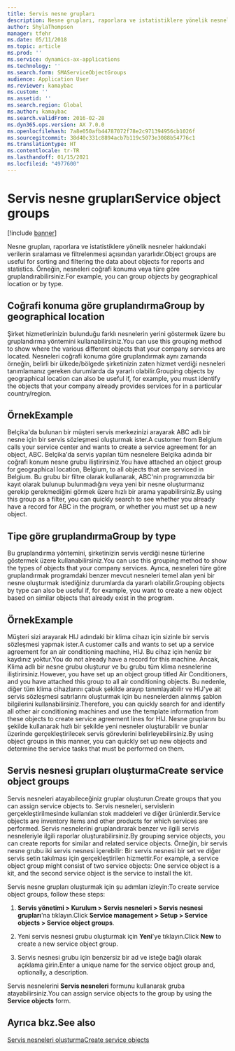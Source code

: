 ```yaml
---
title: Servis nesne grupları
description: Nesne grupları, raporlara ve istatistiklere yönelik nesneler hakkındaki verilerin sıralaması ve filtrelenmesi açısından yararlıdır.
author: ShylaThompson
manager: tfehr
ms.date: 05/11/2018
ms.topic: article
ms.prod: ''
ms.service: dynamics-ax-applications
ms.technology: ''
ms.search.form: SMAServiceObjectGroups
audience: Application User
ms.reviewer: kamaybac
ms.custom: ''
ms.assetid: ''
ms.search.region: Global
ms.author: kamaybac
ms.search.validFrom: 2016-02-28
ms.dyn365.ops.version: AX 7.0.0
ms.openlocfilehash: 7a8e050afb44787072f78e2c971394956cb1026f
ms.sourcegitcommit: 38d40c331c8894acb7b119c5073e3088b54776c1
ms.translationtype: HT
ms.contentlocale: tr-TR
ms.lasthandoff: 01/15/2021
ms.locfileid: "4977600"
---
```

# <a name="service-object-groups"></a><span data-ttu-id="d96df-103">Servis nesne grupları</span><span class="sxs-lookup"><span data-stu-id="d96df-103">Service object groups</span></span> 

[!include [banner](../includes/banner.md)]

<span data-ttu-id="d96df-104">Nesne grupları, raporlara ve istatistiklere yönelik nesneler hakkındaki verilerin sıralaması ve filtrelenmesi açısından yararlıdır.</span><span class="sxs-lookup"><span data-stu-id="d96df-104">Object groups are useful for sorting and filtering the data about objects for reports and statistics.</span></span> <span data-ttu-id="d96df-105">Örneğin, nesneleri coğrafi konuma veya türe göre gruplandırabilirsiniz.</span><span class="sxs-lookup"><span data-stu-id="d96df-105">For example, you can group objects by geographical location or by type.</span></span>

## <a name="group-by-geographical-location"></a><span data-ttu-id="d96df-106">Coğrafi konuma göre gruplandırma</span><span class="sxs-lookup"><span data-stu-id="d96df-106">Group by geographical location</span></span>

<span data-ttu-id="d96df-107">Şirket hizmetlerinizin bulunduğu farklı nesnelerin yerini göstermek üzere bu gruplandırma yöntemini kullanabilirsiniz.</span><span class="sxs-lookup"><span data-stu-id="d96df-107">You can use this grouping method to show where the various different objects that your company services are located.</span></span> <span data-ttu-id="d96df-108">Nesneleri coğrafi konuma göre gruplandırmak aynı zamanda örneğin, belirli bir ülkede/bölgede şirketinizin zaten hizmet verdiği nesneleri tanımlamanız gereken durumlarda da yararlı olabilir.</span><span class="sxs-lookup"><span data-stu-id="d96df-108">Grouping objects by geographical location can also be useful if, for example, you must identify the objects that your company already provides services for in a particular country/region.</span></span>

## <a name="example"></a><span data-ttu-id="d96df-109">Örnek</span><span class="sxs-lookup"><span data-stu-id="d96df-109">Example</span></span>

<span data-ttu-id="d96df-110">Belçika'da bulunan bir müşteri servis merkezinizi arayarak ABC adlı bir nesne için bir servis sözleşmesi oluşturmak ister.</span><span class="sxs-lookup"><span data-stu-id="d96df-110">A customer from Belgium calls your service center and wants to create a service agreement for an object, ABC.</span></span> <span data-ttu-id="d96df-111">Belçika'da servis yapılan tüm nesnelere Belçika adında bir coğrafi konum nesne grubu iliştirirsiniz.</span><span class="sxs-lookup"><span data-stu-id="d96df-111">You have attached an object group for geographical location, Belgium, to all objects that are serviced in Belgium.</span></span> <span data-ttu-id="d96df-112">Bu grubu bir filtre olarak kullanarak, ABC'nin programınızda bir kayıt olarak bulunup bulunmadığını veya yeni bir nesne oluşturmanız gerekip gerekmediğini görmek üzere hızlı bir arama yapabilirsiniz.</span><span class="sxs-lookup"><span data-stu-id="d96df-112">By using this group as a filter, you can quickly search to see whether you already have a record for ABC in the program, or whether you must set up a new object.</span></span> 

## <a name="group-by-type"></a><span data-ttu-id="d96df-113">Tipe göre gruplandırma</span><span class="sxs-lookup"><span data-stu-id="d96df-113">Group by type</span></span>

<span data-ttu-id="d96df-114">Bu gruplandırma yöntemini, şirketinizin servis verdiği nesne türlerine göstermek üzere kullanabilirsiniz.</span><span class="sxs-lookup"><span data-stu-id="d96df-114">You can use this grouping method to show the types of objects that your company services.</span></span> <span data-ttu-id="d96df-115">Ayrıca, nesneleri türe göre gruplandırmak programdaki benzer mevcut nesneleri temel alan yeni bir nesne oluşturmak istediğiniz durumlarda da yararlı olabilir.</span><span class="sxs-lookup"><span data-stu-id="d96df-115">Grouping objects by type can also be useful if, for example, you want to create a new object based on similar objects that already exist in the program.</span></span>

## <a name="example"></a><span data-ttu-id="d96df-116">Örnek</span><span class="sxs-lookup"><span data-stu-id="d96df-116">Example</span></span>

<span data-ttu-id="d96df-117">Müşteri sizi arayarak HIJ adındaki bir klima cihazı için sizinle bir servis sözleşmesi yapmak ister.</span><span class="sxs-lookup"><span data-stu-id="d96df-117">A customer calls and wants to set up a service agreement for an air conditioning machine, HIJ.</span></span> <span data-ttu-id="d96df-118">Bu cihaz için henüz bir kaydınız yoktur.</span><span class="sxs-lookup"><span data-stu-id="d96df-118">You do not already have a record for this machine.</span></span> <span data-ttu-id="d96df-119">Ancak, Klima adlı bir nesne grubu oluşturur ve bu grubu tüm klima nesnelerine iliştirirsiniz.</span><span class="sxs-lookup"><span data-stu-id="d96df-119">However, you have set up an object group titled Air Conditioners, and you have attached this group to all air conditioning objects.</span></span> <span data-ttu-id="d96df-120">Bu nedenle, diğer tüm klima cihazlarını çabuk şekilde arayıp tanımlayabilir ve HIJ'ye ait servis sözleşmesi satırlarını oluşturmak için bu nesnelerden alınmış şablon bilgilerini kullanabilirsiniz.</span><span class="sxs-lookup"><span data-stu-id="d96df-120">Therefore, you can quickly search for and identify all other air conditioning machines and use the template information from these objects to create service agreement lines for HIJ.</span></span> <span data-ttu-id="d96df-121">Nesne gruplarını bu şekilde kullanarak hızlı bir şekilde yeni nesneler oluşturabilir ve bunlar üzerinde gerçekleştirilecek servis görevlerini belirleyebilirsiniz.</span><span class="sxs-lookup"><span data-stu-id="d96df-121">By using object groups in this manner, you can quickly set up new objects and determine the service tasks that must be performed on them.</span></span> 

## <a name="create-service-object-groups"></a><span data-ttu-id="d96df-122">Servis nesnesi grupları oluşturma</span><span class="sxs-lookup"><span data-stu-id="d96df-122">Create service object groups</span></span>

<span data-ttu-id="d96df-123">Servis nesneleri atayabileceğiniz gruplar oluşturun.</span><span class="sxs-lookup"><span data-stu-id="d96df-123">Create groups that you can assign service objects to.</span></span> <span data-ttu-id="d96df-124">Servis nesneleri, servislerin gerçekleştirilmesinde kullanılan stok maddeleri ve diğer ürünlerdir.</span><span class="sxs-lookup"><span data-stu-id="d96df-124">Service objects are inventory items and other products for which services are performed.</span></span> <span data-ttu-id="d96df-125">Servis nesnelerini gruplandırarak benzer ve ilgili servis nesneleriyle ilgili raporlar oluşturabilirsiniz.</span><span class="sxs-lookup"><span data-stu-id="d96df-125">By grouping service objects, you can create reports for similar and related service objects.</span></span> <span data-ttu-id="d96df-126">Örneğin, bir servis nesne grubu iki servis nesnesi içerebilir: Bir servis nesnesi bir set ve diğer servis setin takılması için gerçekleştirilen hizmettir.</span><span class="sxs-lookup"><span data-stu-id="d96df-126">For example, a service object group might consist of two service objects: One service object is a kit, and the second service object is the service to install the kit.</span></span>

<span data-ttu-id="d96df-127">Servis nesne grupları oluşturmak için şu adımları izleyin:</span><span class="sxs-lookup"><span data-stu-id="d96df-127">To create service object groups, follow these steps:</span></span>

1. <span data-ttu-id="d96df-128">**Servis yönetimi > Kurulum > Servis nesneleri > Servis nesnesi grupları**'na tıklayın.</span><span class="sxs-lookup"><span data-stu-id="d96df-128">Click **Service management > Setup > Service objects > Service object groups**.</span></span>

2. <span data-ttu-id="d96df-129">Yeni servis nesnesi grubu oluşturmak için **Yeni**'ye tıklayın.</span><span class="sxs-lookup"><span data-stu-id="d96df-129">Click **New** to create a new service object group.</span></span>

3. <span data-ttu-id="d96df-130">Servis nesnesi grubu için benzersiz bir ad ve isteğe bağlı olarak açıklama girin.</span><span class="sxs-lookup"><span data-stu-id="d96df-130">Enter a unique name for the service object group and, optionally, a description.</span></span>

<span data-ttu-id="d96df-131">Servis nesnelerini **Servis nesneleri** formunu kullanarak gruba atayabilirsiniz.</span><span class="sxs-lookup"><span data-stu-id="d96df-131">You can assign service objects to the group by using the **Service objects** form.</span></span> 

## <a name="see-also"></a><span data-ttu-id="d96df-132">Ayrıca bkz.</span><span class="sxs-lookup"><span data-stu-id="d96df-132">See also</span></span>

[<span data-ttu-id="d96df-133">Servis nesneleri oluşturma</span><span class="sxs-lookup"><span data-stu-id="d96df-133">Create service objects</span></span>](create-service-objects.md)


